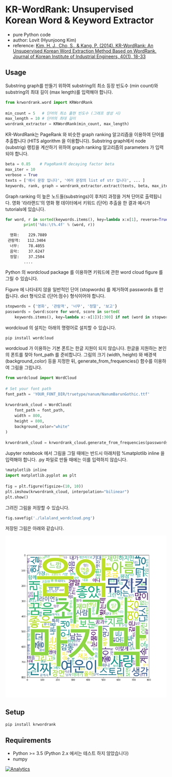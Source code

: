 # KR-WordRank: Unsupervised Korean Word & Keyword Extractor

- pure Python code
- author: Lovit (Hyunjoong Kim)
- reference: [Kim, H. J., Cho, S., & Kang, P. (2014). KR-WordRank: An Unsupervised Korean Word Extraction Method Based on WordRank. Journal of Korean Institute of Industrial Engineers, 40(1), 18-33][paper]

## Usage

Substring graph를 만들기 위하여 substring의 최소 등장 빈도수 (min count)와 substring의 최대 길이 (max length)를 입력해야 합니다. 

```python
from krwordrank.word import KRWordRank

min_count = 5   # 단어의 최소 출현 빈도수 (그래프 생성 시)
max_length = 10 # 단어의 최대 길이
wordrank_extractor = KRWordRank(min_count, max_length)
```

KR-WordRank는 PageRank 와 비슷한 graph ranking 알고리즘을 이용하여 단어를 추출합니다 (HITS algorithm 을 이용합니다). Substring graph에서 node (substrig) 랭킹을 계산하기 위하여 graph  ranking 알고리즘의 parameters 가 입력되야 합니다. 

```python
beta = 0.85    # PageRank의 decaying factor beta
max_iter = 10
verbose = True
texts = ['예시 문장 입니다', '여러 문장의 list of str 입니다', ... ]
keywords, rank, graph = wordrank_extractor.extract(texts, beta, max_iter, verbose)
```

Graph ranking 이 높은 노드들(substrings)이 후처리 과정을 거쳐 단어로 출력됩니다. 영화 '라라랜드'의 영화 평 데이터에서 키워드 (단어) 추출을 한 결과 예시가 tutorials에 있습니다.

```python
for word, r in sorted(keywords.items(), key=lambda x:x[1], reverse=True)[:30]:
        print('%8s:\t%.4f' % (word, r))
```

      영화:    229.7889
     관람객:   112.3404
      너무:    78.4055
      음악:    37.6247
      정말:    37.2504
            ....

Python 의 wordcloud package 를 이용하면 키워드에 관한 word cloud figure 를 그릴 수 있습니다.

Figure 에 나타내지 않을 일반적인 단어 (stopwords) 를 제거하여 passwords 를 만듭니다. dict 형식으로 {단어:점수} 형식이어야 합니다. 

```python
stopwords = {'영화', '관람객', '너무', '정말', '보고'}
passwords = {word:score for word, score in sorted(
    keywords.items(), key=lambda x:-x[1])[:300] if not (word in stopwords)}
```

wordcloud 의 설치는 아래의 명령어로 설치할 수 있습니다.

    pip install wordcloud

wordcloud 가 이용하는 기본 폰트는 한글 지원이 되지 않습니다. 한글을 지원하는 본인의 폰트를 찾아 font_path 를 준비합니다. 그림의 크기 (width, height) 와 배경색 (background_color) 등을 지정한 뒤, generate_from_frequencies() 함수를 이용하여 그림을 그립니다.

```python
from wordcloud import WordCloud

# Set your font path
font_path = 'YOUR_FONT_DIR/truetype/nanum/NanumBarunGothic.ttf'

krwordrank_cloud = WordCloud(
    font_path = font_path,
    width = 800,
    height = 800,
    background_color="white"
)

krwordrank_cloud = krwordrank_cloud.generate_from_frequencies(passwords)
```

Jupyter notebook 에서 그림을 그릴 때에는 반드시 아래처럼 %matplotlib inline 을 입력해야 합니다. .py 파일로 만들 때에는 이를 입력하지 않습니다.

```python
%matplotlib inline
import matplotlib.pyplot as plt

fig = plt.figure(figsize=(10, 10))
plt.imshow(krwordrank_cloud, interpolation="bilinear")
plt.show()
```

그려진 그림을 저장할 수 있습니다. 

```python
fig.savefig('./lalaland_wordcloud.png')
```

저장된 그림은 아래와 같습니다. 

![](./tutorials/lalaland_wordcloud.png)

## Setup

    pip install krwordrank


## Requirements

- Python >= 3.5 (Python 2.x 에서는 테스트 하지 않았습니다)
- numpy 

[![Analytics](https://ga-beacon.appspot.com/UA-129549627-3/kr-wordrank/readme)](https://github.com/lovit/kr-wordrank)


[paper]: https://github.com/lovit/KR-WordRank/raw/master/reference/2014_JKIIE_KimETAL_KR-WordRank.pdf
